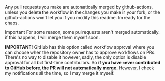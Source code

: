 Any pull requests you make are automatically merged by github-actions, unless you delete the workflow in the changes you make in your fork, or the github-actions won't let you if you modify this readme. Im ready for the chaos.

Important
For some reason, some pullrequests aren't merged automatically. if this happens, I will merge them myself soon.

**IMPORTANT!**
GitHub has this option called workflow approval where you can choose when the repository owner has to approve workflows on PRs. There's no way to disable it however, sadly, the only option is disable approval for all but first-time contributors. So **if you have never contributed to GitHub before, the PR will not automatically merge.** However, I check my notifications all the time, so I may merge it myself.
